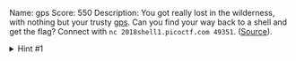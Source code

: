 Name: gps
Score: 550
Description: You got really lost in the wilderness, with nothing but your trusty <a href='//2018shell1.picoctf.com/static/5aa6a7ab44fcdda02256a84e70f914cb/gps'>gps</a>. Can you find your way back to a shell and get the flag? Connect with <code>nc 2018shell1.picoctf.com 49351</code>. (<a href='//2018shell1.picoctf.com/static/5aa6a7ab44fcdda02256a84e70f914cb/gps.c'>Source</a>).
<details><summary>Hint #1</summary>Can you make your shellcode randomization-resistant?</details>